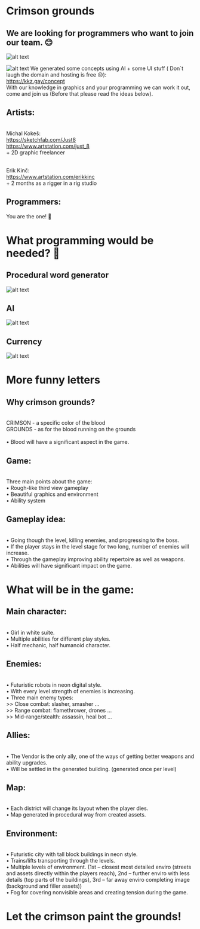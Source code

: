 # Crimson grounds
## We are looking for programmers who want to join our team. 😊

![alt text](res/img/style.jpg)

![alt text](res/img/gameloop.jpg)
We generated some concepts using AI + some UI stuff ( Don´t laugh the domain and hosting is free 😔): <br>https://kkz.gay/concept 
<br> With our knowledge in graphics and your programming we can work it out, come and join us (Before that please read the ideas below).

## Artists:

<br>Michal Kokeš:
<br>https://sketchfab.com/Just8
<br>https://www.artstation.com/just_8
<br> + 2D graphic freelancer

<br>Erik Kinč:
<br>https://www.artstation.com/erikkinc
<br> + 2 months as a rigger in a rig studio

## Programmers:

You are the one! 🤩

# What programming would be needed? 🤔
## Procedural word generator
![alt text](res/img/generation.jpg)

## AI
![alt text](res/img/ai.jpg)

## Currency
![alt text](res/img/currency.jpg)

# More funny letters

## Why crimson grounds? 
<br>CRIMSON - a specific color of the blood 
<br>GROUNDS - as for the blood running on the grounds
<br><br>•	Blood will have a significant aspect in the game.

## Game: 
<br>Three main points about the game:
<br>• Rough-like third view gameplay
<br>•	Beautiful graphics and environment
<br>•	Ability system 

## Gameplay idea:
<br>•	Going though the level, killing enemies, and progressing to the boss.
<br>•	If the player stays in the level stage for two long, number of enemies will increase.
<br>•	Through the gameplay improving ability repertoire as well as weapons.
<br>•	Abilities will have significant impact on the game.

# What will be in the game:

## Main character: 
<br>•	Girl in white suite.
<br>•	Multiple abilities for different play styles.
<br>•	Half mechanic, half humanoid character.

## Enemies: 
<br>•	Futuristic robots in neon digital style.
<br>•	With every level strength of enemies is increasing.
<br>•	Three main enemy types:
<br> >>	Close combat: slasher, smasher …
<br> >>	Range combat: flamethrower, drones …
<br> >>	Mid-range/stealth: assassin, heal bot …

## Allies: 
<br>•	The Vendor is the only ally, one of the ways of getting better weapons and ability upgrades.
<br>•	Will be settled in the generated building. (generated once per level)

## Map: 
<br>•	Each district will change its layout when the player dies. 
<br>•	Map generated in procedural way from created assets.

## Environment: 
<br>•	Futuristic city with tall block buildings in neon style.
<br>•	Trains/lifts transporting through the levels.
<br>•	Multiple levels of environment. (1st – closest most detailed enviro (streets and assets directly within the players reach), 2nd – further enviro with less details (top parts of the buildings), 3rd – far away enviro completing image (background and filler assets))
<br>•	Fog for covering nonvisible areas and creating tension during the game.

# Let the crimson paint the grounds!
